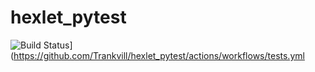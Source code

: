 # hexlet_pytest
![Build Status](https://github.com/Trankvill/hexlet_pytest/workflows/Run%20tests/badge.svg)](https://github.com/Trankvill/hexlet_pytest/actions/workflows/tests.yml
